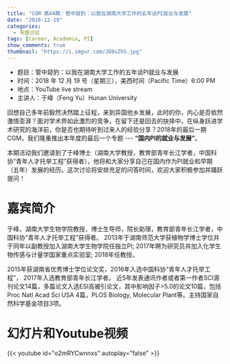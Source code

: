 ```yaml
---
title: "CGM 第44期：管中窥豹：以我在湖南大学工作的五年谈PI就业与发展"
date: "2018-12-19"
categories:
  - 专题讨论
tags: [Career, Academia, PI]
show_comments: true
thumbnail: "https://i.imgur.com/JD8uZhS.jpg"
---
```



- 题目：管中窥豹：以我在湖南大学工作的五年谈PI就业与发展
- 时间：2018 年 12 月 19 号（星期三），美西时间（Pacific Time）6:00 PM
- 地点：YouTube live stream 
- 主讲人：于峰（Feng Yu）Hunan University

回想自己多年前毅然决然踏上征程，来到异国他乡发展，此时的你，内心是否依然激情澎湃？面对学术界如此激烈的竞争，在留下还是回去的抉择中，在纵身跃进学术研究的海洋前，你是否也期待听到过来人的经验分享？2018年的最后一期CGM，我们隆重推出本年度的最后一个专题 --- __“国内PI的就业与发展”__。

本期活动我们邀请到了于峰博士（湖南大学教授，教育部青年长江学者，中国科协“青年人才托举工程”获得者），他将和大家分享自己在国内作为PI就业和早期（五年）发展的经历。这次讨论将安排充足的问答时间，欢迎大家积极参加并踊跃提问！

# 嘉宾简介
于峰，湖南大学生物学院教授，博士生导师，院长助理，教育部青年长江学者，中国科协“青年人才托举工程”获得者。
2013年于湖南师范大学获植物学博士学位并于同年以副教授加入湖南大学生物学院任独立PI;
2017年聘为研究员并加入化学生物传感与计量学国家重点实验室;
2018年任教授。

2015年获湖南省优秀博士学位论文奖，2016年入选中国科协“青年人才托举工程”， 2017年入选教育部青年长江学者。
近5年发表通讯作者或者第一作者SCI源刊论文14篇，多篇论文入选ESI高被引论文，其中影响因子>5.0的论文10篇，包括Proc Natl Acad Sci USA 4篇，PLOS Biology, Molecular Plant等。主持国家自然科学基金项目3项。

# 幻灯片和Youtube视频

{{< youtube id="o2mRYCwnnxs" autoplay="false" >}}

